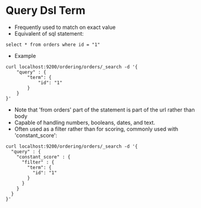 # Query Dsl Term #

* Frequently used to match on exact value
* Equivalent of sql statement:
```
select * from orders where id = "1"
```
* Example
```
curl localhost:9200/ordering/orders/_search -d '{
	"query" : {
		"term": {
			"id": "1"
		}
	}
}'
```
* Note that 'from orders' part of the statement is part of the url rather than body
* Capable of handling numbers, booleans, dates, and text.
* Often used as a filter rather than for scoring, commonly used with 'constant_score':
```
curl localhost:9200/ordering/orders/_search -d '{
  "query" : {
    "constant_score" : { 
      "filter" : {
        "term": {
          "id": "1"
        }
      }
    }
  }
}'
```

